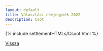 ```yaml
---
layout: default
title: Választási névjegyzék 2022
description: Csót
---
```


{% include settlementHTMLs/Csoot.html %}

[Vissza](../)